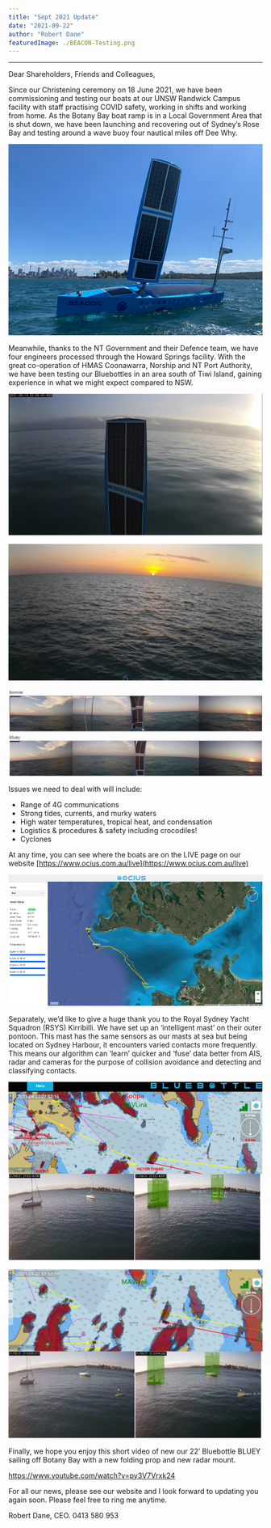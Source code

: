 ```yaml
---
title: "Sept 2021 Update"
date: "2021-09-22"
author: "Robert Dane"
featuredImage: ./BEACON-Testing.png
---
```



___

Dear Shareholders, Friends and Colleagues,

Since our Christening ceremony on 18 June 2021, we have been commissioning and testing our boats at our UNSW Randwick Campus facility with staff practising COVID safety, working in shifts and working from home. As the Botany Bay boat ramp is in a Local Government Area that is shut down, we have been launching and recovering out of Sydney’s Rose Bay and testing around a wave buoy four nautical miles off Dee Why.

![BEACON Testing Rose Bay Sydney](./BEACON-Testing.png)

Meanwhile, thanks to the NT Government and their Defence team, we have four engineers processed through the Howard Springs facility. With the great co-operation of HMAS Coonawarra, Norship and NT Port Authority, we have been testing our Bluebottles in an area south of Tiwi Island, gaining experience in what we might expect compared to NSW.

![Heading North, sail up to the early sun, glassy conditions off Tiwi Island, mast camera](./Heading-north.png)

![Heading East, sail down, sunrise, mast camera](./Heading-east.png)

![Heading NW, sail up, sunrise in aft starboard camera](./Heading-NW.png)

Issues we need to deal with will include:
- Range of 4G communications
- Strong tides, currents, and murky waters
- High water temperatures, tropical heat, and condensation 
- Logistics & procedures & safety including crocodiles!
- Cyclones

At any time, you can see where the boats are on the LIVE page on our website [https://www.ocius.com.au/live](https://www.ocius.com.au/live)

![Website LIVE page](./website-live.png)

Separately, we’d like to give a huge thank you to the Royal Sydney Yacht Squadron (RSYS) Kirribilli. We have set up an ‘intelligent mast’ on their outer pontoon. This mast has the same sensors as our masts at sea but being located on Sydney Harbour, it encounters varied contacts more frequently. This means our algorithm can ‘learn’ quicker and ‘fuse’ data better from AIS, radar and cameras for the purpose of collision avoidance and detecting and classifying contacts.

![**Wed 22 Sept 7.52 am Victor Chang Ferry detected by AIS, radar and camera**. Top chart: Mast at RSYS detects Victor Chang ferry on AIS + Radar. Bottom left: normal camera. Bottom right: camera algorithm detects and classifies it as a boat 22.1%](./victor-chang-ferry.png)

![**Wed 22 Sept 7.53 am Paddle Boarder detected by camera**. Top chart: Mast at RSYS. Bottom left: normal camera. Bottom right: camera algorithm detects and classifies it as a surfboard 34.5%](./victor-chang-ferry-1.png)

Finally, we hope you enjoy this short video of new our 22’ Bluebottle BLUEY sailing off Botany Bay with a new folding prop and new radar mount.

https://www.youtube.com/watch?v=py3V7Vrxk24

For all our news, please see our website and I look forward to updating you again soon. Please feel free to ring me anytime.

Robert Dane, CEO. 0413 580 953